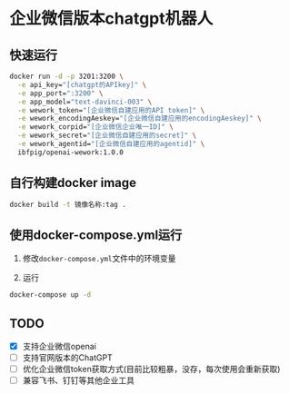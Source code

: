 # 企业微信版本chatgpt机器人

## 快速运行

``` bash
docker run -d -p 3201:3200 \
  -e api_key="[chatgpt的APIkey]" \
  -e app_port=":3200" \
  -e app_model="text-davinci-003" \
  -e wework_token="[企业微信自建应用的API token]" \
  -e wework_encodingAeskey="[企业微信自建应用的encodingAeskey]" \
  -e wework_corpid="[企业微信企业唯一ID]" \
  -e wework_secret="[企业微信自建应用的secret]" \
  -e wework_agentid="[企业微信自建应用的agentid]" \
  ibfpig/openai-wework:1.0.0
```

## 自行构建docker image

``` bash
docker build -t 镜像名称:tag .
```

## 使用docker-compose.yml运行

1. 修改`docker-compose.yml`文件中的环境变量

2. 运行

``` bash
docker-compose up -d
```

## TODO

- [x] 支持企业微信openai
- [ ] 支持官网版本的ChatGPT
- [ ] 优化企业微信token获取方式(目前比较粗暴，没存，每次使用会重新获取)
- [ ] 兼容飞书、钉钉等其他企业工具
